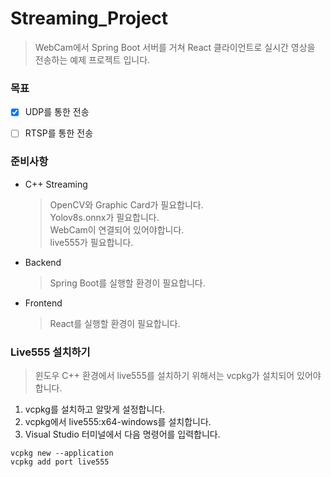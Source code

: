 # Streaming_Project
> WebCam에서 Spring Boot 서버를 거쳐 React 클라이언트로 실시간 영상을 전송하는 예제 프로젝트 입니다.

### 목표
- [x] UDP를 통한 전송
- [ ] RTSP를 통한 전송


### 준비사항
* C++ Streaming
    > OpenCV와 Graphic Card가 필요합니다. <br>
    > Yolov8s.onnx가 필요합니다. <br>
    > WebCam이 연결되어 있어야합니다. <br>
    > live555가 필요합니다.

* Backend
    > Spring Boot를 실행할 환경이 필요합니다.

* Frontend
    > React를 실행할 환경이 필요합니다.


### Live555 설치하기
> 윈도우 C++ 환경에서 live555를 설치하기 위해서는 vcpkg가 설치되어 있어야 합니다. 

1. vcpkg를 설치하고 알맞게 설정합니다.
2. vcpkg에서 live555:x64-windows를 설치합니다.
3. Visual Studio 터미널에서 다음 명령어를 입력합니다.
``` 
vcpkg new --application
vcpkg add port live555
```

